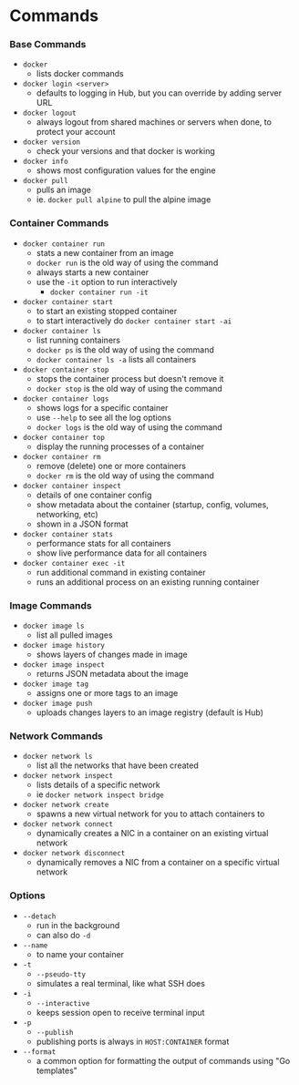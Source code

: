 # Commands

### Base Commands
* `docker`
  * lists docker commands
* `docker login <server>`
  * defaults to logging in Hub, but you can override by adding server URL
* `docker logout`
  * always logout from shared machines or servers when done, to protect your account
* `docker version`
  * check your versions and that docker is working
* `docker info`
  * shows most configuration values for the engine
* `docker pull`
  * pulls an image
  * ie. `docker pull alpine` to pull the alpine image

### Container Commands
* `docker container run`
  * stats a new container from an image
  * `docker run` is the old way of using the command
  * always starts a new container
  * use the `-it` option to run interactively
    * `docker container run -it`
* `docker container start`
  * to start an existing stopped container
  * to start interactively do `docker container start -ai`
* `docker container ls`
  * list running containers
  * `docker ps` is the old way of using the command
  * `docker container ls -a` lists all containers
* `docker container stop`
  * stops the container process but doesn't remove it
  * `docker stop` is the old way of using the command
* `docker container logs`
  * shows logs for a specific container
  * use `--help` to see all the log options
  * `docker logs` is the old way of using the command
* `docker container top`
  * display the running processes of a container
* `docker container rm`
  * remove (delete) one or more containers
  * `docker rm` is the old way of using the command
* `docker container inspect`
  * details of one container config
  * show metadata about the container (startup, config, volumes, networking, etc)
  * shown in a JSON format
* `docker container stats`
  * performance stats for all containers
  * show live performance data for all containers
* `docker container exec -it`
  * run additional command in existing container
  * runs an additional process on an existing running container

### Image Commands
* `docker image ls`
  * list all pulled images
* `docker image history`
  * shows layers of changes made in image
* `docker image inspect`
  * returns JSON metadata about the image
* `docker image tag`
  * assigns one or more tags to an image
* `docker image push`
  * uploads changes layers to an image registry (default is Hub)

### Network Commands
* `docker network ls`
  * list all the networks that have been created
* `docker network inspect`
  * lists details of a specific network
  * ie `docker network inspect bridge`
* `docker network create`
  * spawns a new virtual network for you to attach containers to
* `docker network connect`
  * dynamically creates a NIC in a container on an existing virtual network
* `docker network disconnect`
  * dynamically removes a NIC from a container on a specific virtual network

### Options
* `--detach`
  * run in the background
  * can also do `-d`
* `--name`
  * to name your container
* `-t`
  * `--pseudo-tty`
  * simulates a real terminal, like what SSH does
* `-i`
  * `--interactive`
  * keeps session open to receive terminal input
* `-p`
  * `--publish`
  * publishing ports is always in `HOST:CONTAINER` format
* `--format`
  * a common option for formatting the output of commands using "Go templates"
